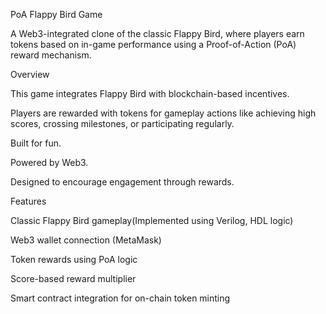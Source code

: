 PoA Flappy Bird Game

A Web3-integrated clone of the classic Flappy Bird, where players earn tokens based on in-game performance using a Proof-of-Action (PoA) reward mechanism.

 Overview
 
This game integrates Flappy Bird with blockchain-based incentives. 

Players are rewarded with tokens for gameplay actions like achieving high scores, crossing milestones, or participating regularly.

Built for fun.  

Powered by Web3.  

Designed to encourage engagement through rewards.

Features

Classic Flappy Bird gameplay(Implemented using Verilog, HDL logic)

Web3 wallet connection (MetaMask)

Token rewards using PoA logic

Score-based reward multiplier

Smart contract integration for on-chain token minting
  


